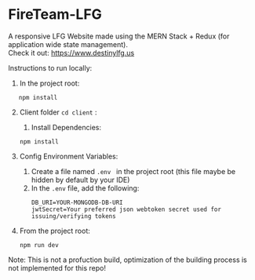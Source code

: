 # FireTeam-LFG

A responsive LFG Website made using the MERN Stack + Redux (for application wide state management).      
Check it out: https://www.destinylfg.us


Instructions to run locally:

 1) In the project root:
 ```
    npm install
 ```
    
 2) Client folder ```cd client``` : 
     1) Install Dependencies:
     ```
     npm install
     ```
 
 3) Config Environment Variables:
      1) Create a file named ```.env ```  in the project root (this file maybe be hidden by default by your IDE)
      2) In the ```.env``` file, add the following:
         ```
         DB_URI=YOUR-MONGODB-DB-URI
         jwtSecret=Your preferred json webtoken secret used for issuing/verifying tokens
         ```
  4) From the project root:
     ```
     npm run dev
     ```
     
Note: This is not a profuction build, optimization of the building process is not implemented for this repo!

